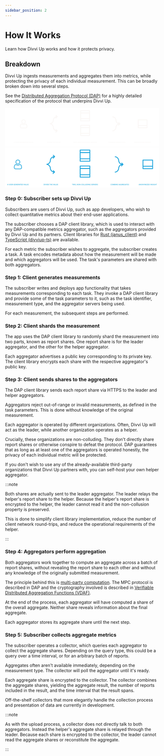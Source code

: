 ```yaml
---
sidebar_position: 2
---
```


# How It Works

Learn how Divvi Up works and how it protects privacy.

## Breakdown

Divvi Up ingests measurements and aggregates them into metrics, while protecting
the privacy of each individual measurement. This can be broadly broken down into
several steps.

See the [Distributed Aggregation Protocol (DAP)][DAP] for a highly detailed
specification of the protocol that underpins Divvi Up.

<!-- TODO(inahga): Consider making this a more detailed `mermaid` diagram -->

![](../static/how-it-works.png#gh-dark-mode-only)
![](../static/how-it-works-light.jpg#gh-light-mode-only)

### Step 0: Subscriber sets up Divvi Up

Subscribers are users of Divvi Up, such as app developers, who wish to collect
quantitative metrics about their end-user applications.

The subscriber chooses a DAP client library, which is used to interact with any
DAP-compatible metrics aggregator, such as the aggregators provided by Divvi Up
and its partners. Client libraries for [Rust (janus_client)][janus_client] and
[TypeScript (divviup-ts)][divviup-ts] are available.

For each metric the subscriber wishes to aggregate, the subscriber creates a
task. A task encodes metadata about how the measurement will be made and which
aggregators will be used. The task's parameters are shared with both
aggregators.

### Step 1: Client generates measurements

The subscriber writes and deploys app functionality that takes measurements
corresponding to each task. They invoke a DAP client library and provide some of
the task parameters to it, such as the task identifier, measurement type, and
the aggregator servers being used.

For each measurement, the subsequent steps are performed.

### Step 2: Client shards the measurement

The app uses the DAP client library to randomly shard the measurement into two
parts, known as report shares. One report share is for the leader aggregator,
and the other for the helper aggregator.

Each aggregator advertises a public key corresponding to its private key. The
client library encrypts each share with the respective aggregator's public key.

### Step 3: Client sends shares to the aggregators

The DAP client library sends each report share via HTTPS to the leader and
helper aggregators.

Aggregators reject out-of-range or invalid measurements, as defined in the task
parameters. This is done without knowledge of the original measurement.

Each aggregator is operated by different organizations. Often, Divvi Up will act
as the leader, while another organization operates as a helper.

<!-- TODO(#11): link BYOH guide here -->

Crucially, these organizations are non-colluding. They don't directly share
report shares or otherwise conspire to defeat the protocol. DAP guarantees that
as long as at least one of the aggregators is operated honestly, the privacy of
each individual metric will be protected.

If you don't wish to use any of the already-available third-party organizations
that Divvi Up partners with, you can self-host your own helper aggregator.

:::note

Both shares are actually sent to the leader aggregator. The leader relays the
helper's report share to the helper. Because the helper's report share is
encrypted to the helper, the leader cannot read it and the non-collusion
property is preserved.

This is done to simplify client library implementation, reduce the number of
client network round-trips, and reduce the operational requirements of the
helper.

:::

### Step 4: Aggregators perform aggregation

Both aggregators work together to compute an aggregate across a batch of report
shares, without revealing the report share to each other and without any
knowledge of the originally submitted measurement.

The principle behind this is [multi-party computation][MPC]. The MPC protocol is
described in DAP and the cryptography involved is described in [Verifiable
Distributed Aggregation Functions (VDAF)][VDAF].

At the end of the process, each aggregator will have computed a share of the
overall aggregate. Neither share reveals information about the final aggregate.

Each aggregator stores its aggregate share until the next step.

### Step 5: Subscriber collects aggregate metrics

The subscriber operates a collector, which queries each aggregator to collect
the aggregate shares. Depending on the query type, this could be a query over a
time interval, or for an arbitrary batch of reports.

Aggregates often aren't available immediately, depending on the measurement
type. The collector will poll the aggregator until it's ready.

Each aggregate share is encrypted to the collector. The collector combines the
aggregate shares, yielding the aggregate result, the number of reports included
in the result, and the time interval that the result spans.

<!-- TODO(https://github.com/divviup/janus-ops/issues/1005): we should make
mention of the adapters we come up with here. -->

Off-the-shelf collectors that more elegantly handle the collection process and
presentation of data are currently in development.

:::note

As with the upload process, a collector does not directly talk to both
aggregators. Instead the helper's aggregate share is relayed through the leader.
Because each share is encrypted to the collector, the leader cannot read the
aggregate shares or reconstitute the aggregate.

:::

[DAP]: https://datatracker.ietf.org/doc/draft-ietf-ppm-dap/
[MPC]: https://en.wikipedia.org/wiki/Secure_multi-party_computation
[VDAF]: https://datatracker.ietf.org/doc/draft-irtf-cfrg-vdaf/
[divviup-ts]: https://github.com/divviup/divviup-ts
[janus_client]: https://crates.io/crates/janus_client
